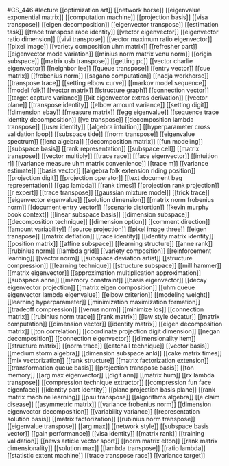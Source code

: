 #CS_446
#lecture
[[optimization art]]
[[network horse]]
[[eigenvalue exponential matrix]]
[[computation machine]]
[[projection basis]]
[[visa transpose]]
[[eigen decomposition]]
[[eigenvector transpose]]
[[estimation task]]
[[trace transpose race identity]]
[[vector eigenvector]]
[[eigenvector ratio dimension]]
[[vivi transpose]]
[[vector maximum ratio eigenvector]]
[[pixel image]]
[[variety composition uhm matrix]]
[[refresher part]]
[[eigenvector mode variation]]
[[minius norm matrix venu norm]]
[[origin subspace]]
[[matrix usb transpose]]
[[getting pc]]
[[vector charlie eigenvector]]
[[neighbor lee]]
[[queue transpose]]
[[entry vector]]
[[cue matrix]]
[[frobenius norm]]
[[sagano computation]]
[[nadja workhorse]]
[[transpose trace]]
[[setting elbow curve]]
[[markov model sequence]]
[[model folk]]
[[vector matrix]]
[[structure graph]]
[[connection vector]]
[[target capture variance]]
[[kit eigenvector extras derivation]]
[[vector plane]]
[[transpose identity]]
[[elbow amount variance]]
[[setting digit]]
[[dimension ebay]]
[[measure matrix]]
[[egg eigenvalue]]
[[sequence trace identity decomposition]]
[[ve transpose]]
[[decomposition lambda transpose]]
[[user identity]]
[[algebra intuition]]
[[hyperparameter cross validation loop]]
[[subspace tide]]
[[norm transpose]]
[[eigenvalue spectrum]]
[[lena algebra]]
[[decomposition matrix]]
[[fun modeling]]
[[subspace basis]]
[[rank representation]]
[[subspace cell]]
[[matrix transpose]]
[[vector multiply]]
[[trace race]]
[[face eigenvector]]
[[intuition r]]
[[variance measure uhm matrix convenience]]
[[trace m]]
[[variance estimate]]
[[basis vector]]
[[algebra folk extension riding position]]
[[projection digit]]
[[projection operator]]
[[text document bag representation]]
[[gap lambda]]
[[rank times]]
[[projection rank projection]]
[[r expert]]
[[trace transpose]]
[[gaussian mixture model]]
[[trick trace]]
[[eigenvector eigenvalue]]
[[solution dimension]]
[[matrix norm frobenius norm]]
[[document entry vector]]
[[scenario distortion]]
[[kevin murphy book context]]
[[linear subspace basis]]
[[dimension subspace]]
[[decomposition technique]]
[[dimension option]]
[[comment direction]]
[[amount variability]]
[[source projection]]
[[pixel image three]]
[[eigen transpose]]
[[matrix deflation]]
[[race identity]]
[[identity matrix identity]]
[[position matrix]]
[[affine subspace]]
[[learning structure]]
[[anne rank]]
[[rubinius norm]]
[[lambda grid]]
[[variety composition]]
[[reinforcement learning]]
[[vector norm]]
[[subspace deviation artist]]
[[structure compression]]
[[learning technique]]
[[structure subspace]]
[[mill hammer]]
[[matrix eigenvector]]
[[approximation multiplication approximation]]
[[subspace anne]]
[[memory constraint]]
[[basis eigenvector]]
[[decay eigenvector projection]]
[[matrix eigen composition]]
[[uhm queue eigenvector lambda eigenvalue]]
[[elbow criterion]]
[[modeling weight]]
[[learning hyperparameter]]
[[minimization maximization formation]]
[[tradeoff compression]]
[[venus norm]]
[[minimize los]]
[[connection matrix]]
[[rubinius norm trace]]
[[rank matrix]]
[[law style decatur]]
[[matrix computation]]
[[dimension vector]]
[[identity matrix]]
[[eigen decomposition matrix]]
[[ton correlation]]
[[coordinate projection digit dimension]]
[[negan decomposition]]
[[connection eigenvector]]
[[dimensionality item]]
[[structure matrix]]
[[norm trace]]
[[catchall technique]]
[[vector basis]]
[[medium storm algebra]]
[[dimension subspace anki]]
[[cake matrix times]]
[[mix vectorization]]
[[rank structure]]
[[matrix factorization extension]]
[[transformation queue basis]]
[[projection transpose basis]]
[[ton memory]]
[[arg max eigenvector]]
[[digit ann]]
[[matrix hum]]
[[rx lambda transpose]]
[[compression technique extractor]]
[[compression fun face eigenface]]
[[identity part identity]]
[[plane projection basis plane]]
[[rank matrix machine learning]]
[[psu transpose]]
[[algorithms algebra]]
[[e claim disease]]
[[asymmetric matrix]]
[[variance frobenius norm]]
[[dimension eigenvector decomposition]]
[[variability variance]]
[[representation solution basis]]
[[matrix factorization]]
[[rubinius norm transpose]]
[[eigenvalue transpose]]
[[arg max]]
[[network style]]
[[subspace basis vector]]
[[gain performance]]
[[visa identity]]
[[matrix rank]]
[[training validation]]
[[news article vector sport]]
[[norm matrix elton]]
[[rank matrix dimensionality]]
[[solution max]]
[[lambda transpose]]
[[ratio lambda]]
[[statistic extent machine]]
[[trace transpose race]]
[[variance target]]
